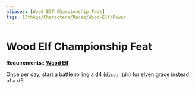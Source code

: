 ```yaml
---
aliases: [Wood Elf Championship Feat]
tags: 13thAge/Characters/Races/Wood-Elf/Power 
---
```

# Wood Elf Championship Feat

__Requirements__:: __[Wood Elf](../5-Wood-Elf.md)__

Once per day, start a battle rolling a d4 (`dice: 1d4`) for elven grace instead of a d6.